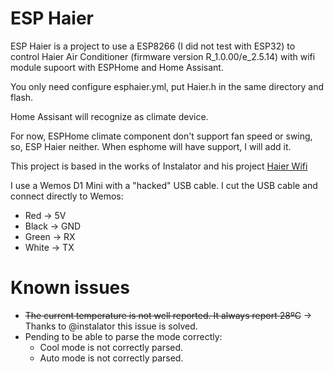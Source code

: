  # ESP Haier
 
 
 ESP Haier is a project to use a ESP8266 (I did not test with ESP32) to control Haier Air Conditioner (firmware version R_1.0.00/e_2.5.14) with wifi module supoort with ESPHome and Home Assisant.
 

 You only need configure esphaier.yml, put Haier.h in the same directory and flash. 
 
 Home Assisant will recognize as climate device.
 
 For now, ESPHome climate component don't support fan speed or swing, so, ESP Haier neither. When esphome will have support, I will add it.
 
 This project is based in the works of Instalator and his project [Haier Wifi](https://github.com/instalator/Haier_WiFi/)
 
 
 I use a Wemos D1 Mini with a "hacked" USB cable. I cut the USB cable and connect directly to Wemos:
 
 - Red -> 5V 
 - Black -> GND 
 - Green -> RX 
 - White -> TX
 
  # Known issues
 
- ~~The current temperature is not well reported. It always report 28ºC~~ -> Thanks to @instalator this issue is solved.
- Pending to be able to parse the mode correctly:
     - Cool mode is not correctly parsed.
     - Auto mode is not correctly parsed.
